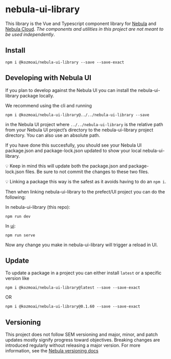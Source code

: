 # nebula-ui-library
This library is the Vue and Typescript component library for [Nebula](https://github.com/kozmoai/nebula) and [Nebula Cloud](https://www.nebula.io/cloud/). _The components and utilities in this project are not meant to be used independently_. 

## Install
```
npm i @kozmoai/nebula-ui-library --save --save-exact
```

## Developing with Nebula UI

If you plan to develop against the Nebula UI you can install the nebula-ui-library package locally.

We recommend using the cli and running

`npm i @kozmoai/nebula-ui-library@../../nebula-ui-library --save`

in the Nebula UI project where `../../nebula-ui-library` is the relative path from your Nebula UI project’s directory to the nebula-ui-library project directory. You can also use an absolute path. 

If you have done this succesfully, you should see your Nebula UI package.json and package-lock.json updated to show your local nebula-ui-library. 

<aside>
💡 Keep in mind this will update both the package.json and package-lock.json files. Be sure to not commit the changes to these two files.

💡 Linking a package this way is the safest as it avoids having to do an `npm i`.

</aside>

Then when linking nebula-ui-library to the prefect/UI project you can do the following:

In nebula-ui-library (this repo):

`npm run dev`

In [ui](https://github.com/kozmoai/nebula/tree/main/UI):

`npm run serve`

Now any change you make in nebula-ui-library will trigger a reload in UI. 

## Update
To update a package in a project you can either install `latest` or a specific version like

```
npm i @kozmoai/nebula-ui-library@latest --save --save-exact
```
OR
```
npm i @kozmoai/nebula-ui-library@0.1.60 --save --save-exact
```

## Versioning
This project does not follow SEM versioning and major, minor, and patch updates mostly signify progress toward objectives. Breaking changes are introduced regularly without releasing a major version. For more information, see the [Nebula versioning docs](https://docs.nebula.io/contributing/versioning/)
